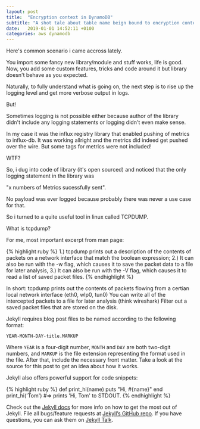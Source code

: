 ```yaml
---
layout: post
title:  "Encryption context in DynamoDB"
subtitle: "A shot tale about table name beign bound to encryption context!"
date:   2019-01-01 14:52:11 +0100
categories: aws dynamodb
---
```

Here's common scenario i came accross lately.

You import some fancy new library/module and stuff works, life is good. 
Now, you add some custom features, tricks and code around it but library doesn't behave as you expected. 

Naturally, to fully understand what is going on, the next step is to rise up the logging level and get more verbose output in logs. 

But! 

Sometimes logging is not possible either because author of the library didn't include any logging statements or logging didn't even make sense.    

In my case it was the influx registry library that enabled pushing of metrics to influx-db.
It was working allright and the metrics did indeed get pushed over the wire. But some tags for metrics were not included!

WTF?

So, i dug into code of library (it's open sourced) and noticed that the only logging statement in the library was

"x numbers of Metrics sucessfully sent". 

No payload was ever logged because probably there was never a use case for that. 

So i turned to a quite useful tool in linux called TCPDUMP. 

What is tcpdump? 

For me, most important excerpt from man page:

{% highlight ruby %}
1.) tcpdump  prints  out  a  description  of the contents of packets on a network interface that match the boolean expression; 
2.) It can also be run with the -w flag, which causes it to save the packet data to a file for later analysis,
3.) It can also be run with the -V flag, which causes it to read a list of saved packet files.
{% endhighlight %}

In short: 
tcpdump prints out the contents of packets flowing from a certian local network interface (eth0, wlp0, tun0) 
You can write all of the intercepted packets to a file for later analysis (think wireshark)
Filter out a saved packet files that are stored on the disk.


Jekyll requires blog post files to be named according to the following format:

`YEAR-MONTH-DAY-title.MARKUP`

Where `YEAR` is a four-digit number, `MONTH` and `DAY` are both two-digit numbers, and `MARKUP` is the file extension representing the format used in the file. After that, include the necessary front matter. Take a look at the source for this post to get an idea about how it works.

Jekyll also offers powerful support for code snippets:

{% highlight ruby %}
def print_hi(name)
  puts "Hi, #{name}"
end
print_hi('Tom')
#=> prints 'Hi, Tom' to STDOUT.
{% endhighlight %}

Check out the [Jekyll docs][jekyll-docs] for more info on how to get the most out of Jekyll. File all bugs/feature requests at [Jekyll’s GitHub repo][jekyll-gh]. If you have questions, you can ask them on [Jekyll Talk][jekyll-talk].

[jekyll-docs]: https://jekyllrb.com/docs/home
[jekyll-gh]:   https://github.com/jekyll/jekyll
[jekyll-talk]: https://talk.jekyllrb.com/
